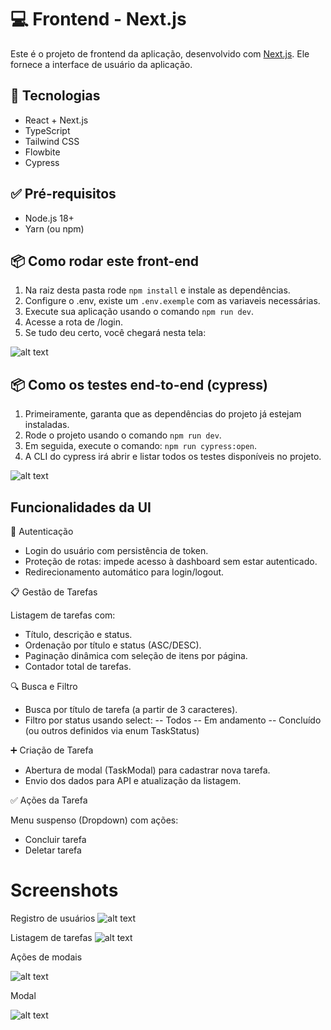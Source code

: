 # 💻 Frontend - Next.js

Este é o projeto de frontend da aplicação, desenvolvido com [Next.js](https://nextjs.org/). Ele fornece a interface de usuário da aplicação.

## 🚀 Tecnologias

- React + Next.js
- TypeScript
- Tailwind CSS
- Flowbite
- Cypress

## ✅ Pré-requisitos

- Node.js 18+
- Yarn (ou npm)

## 📦 Como rodar este front-end

1. Na raiz desta pasta rode `npm install` e instale as dependências.
2. Configure o .env, existe um `.env.exemple` com as variaveis necessárias.
3. Execute sua aplicação usando o comando `npm run dev`.
4. Acesse a rota de /login.
5. Se tudo deu certo, você chegará nesta tela:

![alt text](/assets/login.png)

## 📦 Como os testes end-to-end (cypress)

1. Primeiramente, garanta que as dependências do projeto já estejam instaladas.
2. Rode o projeto usando o comando `npm run dev`.
3. Em seguida, execute o comando: `npm run cypress:open`.
4. A CLI do cypress irá abrir e listar todos os testes disponíveis no projeto.

![alt text](/assets/testes.png)

## Funcionalidades da UI

🔐 Autenticação

- Login do usuário com persistência de token.
- Proteção de rotas: impede acesso à dashboard sem estar autenticado.
- Redirecionamento automático para login/logout.

📋 Gestão de Tarefas

Listagem de tarefas com:

- Título, descrição e status.
- Ordenação por título e status (ASC/DESC).
- Paginação dinâmica com seleção de itens por página.
- Contador total de tarefas.

🔍 Busca e Filtro

- Busca por título de tarefa (a partir de 3 caracteres).
- Filtro por status usando select:
  -- Todos
  -- Em andamento
  -- Concluído (ou outros definidos via enum TaskStatus)

➕ Criação de Tarefa

- Abertura de modal (TaskModal) para cadastrar nova tarefa.
- Envio dos dados para API e atualização da listagem.

✅ Ações da Tarefa

Menu suspenso (Dropdown) com ações:

- Concluir tarefa
- Deletar tarefa

# Screenshots

Registro de usuários
![alt text](/assets/registro.png)

Listagem de tarefas
![alt text](/assets/listagem.png)

Ações de modais

![alt text](/assets/acoes.png)

Modal

![alt text](/assets/modal.png)
